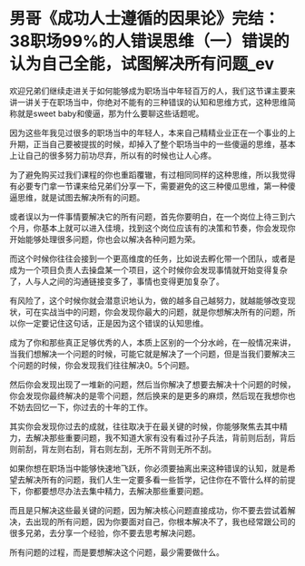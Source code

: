 # 男哥《成功人士遵循的因果论》完结：38职场99%的人错误思维（一）错误的认为自己全能，试图解决所有问题_ev

欢迎兄弟们继续走进关于如何能够成为职场当中年轻百万的人，我们这节课主要来讲一讲关于在职场当中，你绝对不能有的三种错误的认知和思维方式，这种思维简称就是sweet baby和傻逼，那为什么要聊这些话题呢。

因为这些年我见过很多的职场当中的年轻人，本来自己精精业业正在一个事业的上升期，正当自己要被提拔的时候，却掉入了整个职场当中的一些傻逼的思维，基本上让自己的很多努力前功尽弃，所以有的时候也让人心疼。

为了避免购买过我们课程的你也重蹈覆辙，有过相同同样的这种思维，所以我觉得有必要专门拿一节课来给兄弟们分享一下，需要避免的这三种傻瓜思维，第一种傻逼思维，就是试图去解决所有的问题。

或者误以为一件事情要解决它的所有问题，首先你要明白，在一个岗位上待三到六个月，你基本上就可以进入佳境，找到这个岗位应该有的决策和节奏，你会发现你开始能够处理很多问题，你也会以解决各种问题为荣。

而这个时候你往往会接到一个更高维度的任务，比如说去孵化带一个团队，或者是成为一个项目负责人去操盘某一个项目，这个时候你会发现事情就开始变得复杂了，人与人之间的沟通链接变多了，事情也变得更加复杂了。

有风险了，这个时候你就会潜意识地认为，做的越多自己越努力，就越能够改变现状，可在实战当中的问题，你会发现你最大的问题，就是你想解决所有的问题，所以你一定要记住这句话，正是因为这个错误的认知思维。

成为了你和那些真正足够优秀的人，本质上区别的一个分水岭，在一般情况来讲，当我们想解决一个问题的时候，可能它就是解决了一个问题，但是当我们要解决三个问题的时候，你会发现我们往往解决0。5个问题。

然后你会发现出现了一堆新的问题，然后当你解决了想要去解决十个问题的时候，你会发现你最终解决的是零个问题，然后换来的是更多的麻烦，然后现在我想你也不妨去回忆一下，你过去的十年的工作。

其实你会发现你过去的成就，往往取决于在最关键的时候，你能够聚焦去其中精力，去解决那些重要问题，我不知道大家有没有看过孙子兵法，背前则后刮，背后则前刮，背左则右刮，背右则左刮，无所不背则无所不刮。

如果你想在职场当中能够快速地飞跃，你必须要抽离出来这种错误的认知，就是希望去解决所有的问题，我们人生一定要多看一些哲学，记住你在不管什么样的前提下，你都要想尽办法去集中精力，去解决那些重要问题。

而且是只解决这些最关键的问题，因为解决核心问题直接成功，你不要去尝试着解决，去出现的所有问题，因为你要面对自己，你根本解决不了，我也经常跟公司的很多兄弟，去分享一个经验，你不要去思考解决问题。

所有问题的过程，而是要想解决这个问题，最少需要做什么。
